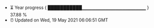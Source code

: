 - ⏳ Year progress { ███████████▁▁▁▁▁▁▁▁▁▁▁▁▁▁▁▁▁▁▁ } 37.88 %
- ⏰ Updated on Wed, 19 May 2021 06:06:51 GMT

